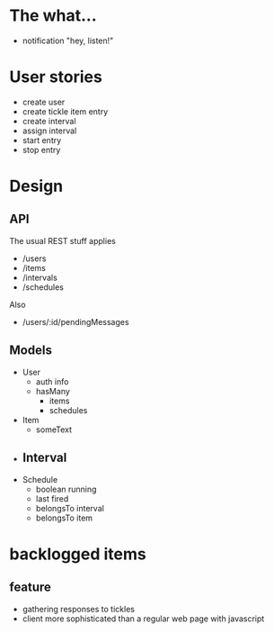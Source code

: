 # The what...

  - notification "hey, listen!"

# User stories

  - create user
  - create tickle item entry
  - create interval
  - assign interval
  - start entry
  - stop entry

# Design

## API

The usual REST stuff applies

  - /users
  - /items
  - /intervals
  - /schedules

Also

  - /users/:id/pendingMessages

## Models

- User
  - auth info
  - hasMany
    - items
    - schedules
- Item
  - someText
- Interval
  - 
- Schedule
  - boolean running
  - last fired
  - belongsTo interval
  - belongsTo item

# backlogged items

## feature

- gathering responses to tickles
- client more sophisticated than a regular web page with javascript

